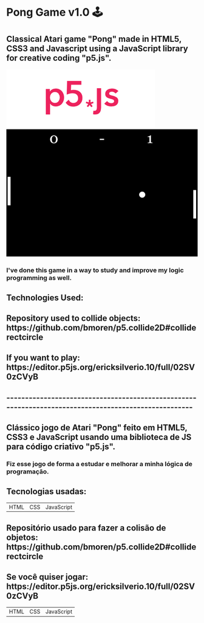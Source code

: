 <h1>Pong Game v1.0 🕹️</h1>

<h2>Classical Atari game "Pong" made in HTML5, CSS3 and Javascript using a JavaScript library for creative coding "p5.js".</h2>

<img src="p5js.png">
<img src="print.png">

<h3>I've done this game in a way to study and improve my logic programming as well.</h3>
<h2>Technologies Used:</h3>

<table>
<tr>
<td>HTML</td>
<td>CSS</td>
<td>JavaScript</td>
</tr>
 
<h2>Repository used to collide objects: https://github.com/bmoren/p5.collide2D#colliderectcircle</h2>
<h2>If you want to play: https://editor.p5js.org/ericksilverio.10/full/02SV0zCVyB</h2>
<h2>-----------------------------------------------------------------------------------------------------</h2>
<h2>Clássico jogo de Atari "Pong" feito em HTML5, CSS3 e JavaScript usando uma biblioteca de JS para código criativo "p5.js".</h2>

<h3>Fiz esse jogo de forma a estudar e melhorar a minha lógica de programação.</h3>
  
<h2>Tecnologias usadas:</h3>

<table>
<tr>
<td>HTML</td>
<td>CSS</td>
<td>JavaScript</td>
</tr>
  
 <h2>Repositório usado para fazer a colisão de objetos: https://github.com/bmoren/p5.collide2D#colliderectcircle</h2>
 <h2>Se você quiser jogar: https://editor.p5js.org/ericksilverio.10/full/02SV0zCVyB</h2>

